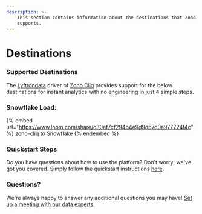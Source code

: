 ```yaml
---
description: >-
    This section contains information about the destinations that Zoho Cliq
    supports.
---
```


# Destinations

### Supported Destinations

The [Lyftrondata](https://www.lyftrondata.com/) driver of [Zoho Cliq](https://www.lyftrondata.com/integration/business-analytics/zoho-cliq/) provides support for the below destinations for instant analytics with no engineering in just 4 simple steps.

### Snowflake Load:

{% embed url="https://www.loom.com/share/c30ef7cf294b4e9d9d67d0a977724f4c" %}
zoho-cliq to Snowflake
{% endembed %}

### Quickstart Steps

Do you have questions about how to use the platform? Don't worry; we've got you covered. Simply follow the quickstart instructions [here](../../../quickstart-steps.md).

### Questions? <a href="#questions" id="questions"></a>

We're always happy to answer any additional questions you may have! [Set up a meeting with our data experts.](https://www.lyftrondata.com/book-a-meeting/)
